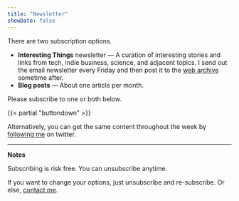 ```yaml
---
title: "Newsletter"
showDate: false
---
```


There are two subscription options.

* **Interesting Things** newsletter &mdash; A curation of interesting stories and links from tech, indie business, science, and adjacent topics. I send out the email newsletter every Friday and then post it to the [web archive](/interesting-things/) sometime after.
* **Blog posts** &mdash; About one article per month.

Please subscribe to one or both below.

{{< partial "buttondown" >}}

Alternatively, you can get the same content throughout the week by [following me](https://twitter.com/bengtanAU) on twitter.

----

**Notes**

Subscribing is risk free. You can unsubscribe anytime.

If you want to change your options, just unsubscribe and re-subscribe. Or else, [contact me](/about).
